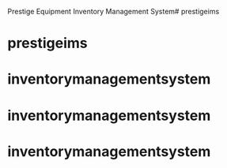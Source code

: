 Prestige Equipment Inventory Management System# prestigeims
# prestigeims
# inventorymanagementsystem
# inventorymanagementsystem
# inventorymanagementsystem
